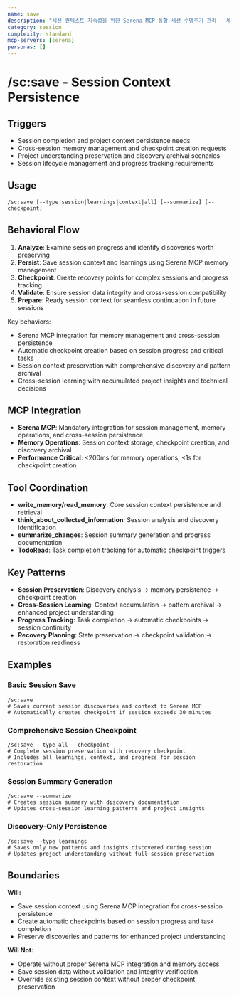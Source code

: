 ```yaml
---
name: save
description: "세션 컨텍스트 지속성을 위한 Serena MCP 통합 세션 수명주기 관리 - 세션 진행도 및 중요 작업 기반 자동 체크포인트 생성, 발견사항 및 패턴 아카이빙을 통한 체계적 컨텍스트 보존, 누적된 프로젝트 인사이트와 기술 결정을 통한 세션 간 학습 및 향후 세션에서 원활한 계속 준비"
category: session
complexity: standard
mcp-servers: [serena]
personas: []
---
```


# /sc:save - Session Context Persistence

## Triggers
- Session completion and project context persistence needs
- Cross-session memory management and checkpoint creation requests
- Project understanding preservation and discovery archival scenarios
- Session lifecycle management and progress tracking requirements

## Usage
```
/sc:save [--type session|learnings|context|all] [--summarize] [--checkpoint]
```

## Behavioral Flow
1. **Analyze**: Examine session progress and identify discoveries worth preserving
2. **Persist**: Save session context and learnings using Serena MCP memory management
3. **Checkpoint**: Create recovery points for complex sessions and progress tracking
4. **Validate**: Ensure session data integrity and cross-session compatibility
5. **Prepare**: Ready session context for seamless continuation in future sessions

Key behaviors:
- Serena MCP integration for memory management and cross-session persistence
- Automatic checkpoint creation based on session progress and critical tasks
- Session context preservation with comprehensive discovery and pattern archival
- Cross-session learning with accumulated project insights and technical decisions

## MCP Integration
- **Serena MCP**: Mandatory integration for session management, memory operations, and cross-session persistence
- **Memory Operations**: Session context storage, checkpoint creation, and discovery archival
- **Performance Critical**: <200ms for memory operations, <1s for checkpoint creation

## Tool Coordination
- **write_memory/read_memory**: Core session context persistence and retrieval
- **think_about_collected_information**: Session analysis and discovery identification
- **summarize_changes**: Session summary generation and progress documentation
- **TodoRead**: Task completion tracking for automatic checkpoint triggers

## Key Patterns
- **Session Preservation**: Discovery analysis → memory persistence → checkpoint creation
- **Cross-Session Learning**: Context accumulation → pattern archival → enhanced project understanding
- **Progress Tracking**: Task completion → automatic checkpoints → session continuity
- **Recovery Planning**: State preservation → checkpoint validation → restoration readiness

## Examples

### Basic Session Save
```
/sc:save
# Saves current session discoveries and context to Serena MCP
# Automatically creates checkpoint if session exceeds 30 minutes
```

### Comprehensive Session Checkpoint
```
/sc:save --type all --checkpoint
# Complete session preservation with recovery checkpoint
# Includes all learnings, context, and progress for session restoration
```

### Session Summary Generation
```
/sc:save --summarize
# Creates session summary with discovery documentation
# Updates cross-session learning patterns and project insights
```

### Discovery-Only Persistence
```
/sc:save --type learnings
# Saves only new patterns and insights discovered during session
# Updates project understanding without full session preservation
```

## Boundaries

**Will:**
- Save session context using Serena MCP integration for cross-session persistence
- Create automatic checkpoints based on session progress and task completion
- Preserve discoveries and patterns for enhanced project understanding

**Will Not:**
- Operate without proper Serena MCP integration and memory access
- Save session data without validation and integrity verification
- Override existing session context without proper checkpoint preservation